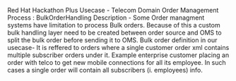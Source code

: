 Red Hat Hackathon Plus
Usecase - Telecom Domain Order Management Process : BulkOrderHandling
Description - Some Order managment systems have limitation to process Bulk orders. Because of this a custom bulk handling layer need to be created between order source and OMS to split the bulk order before sending it to OMS.
Bulk order definition in our usecase- It is reffered to orders where a single customer order xml contains multiple subscriber orders under it. Example enterprise customer placing an order with telco to get new mobile connections for all its employee. In such cases a single order will contain all subscribers (i. employees) info.
